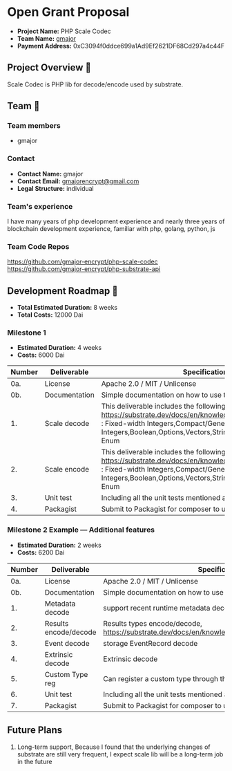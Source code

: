 # Open Grant Proposal

* **Project Name:** PHP Scale Codec
* **Team Name:** [gmajor](https://github.com/gmajor-encrypt) 
* **Payment Address:** 0xC3094f0ddce699a1Ad9Ef2621DF68Cd297a4c44F


## Project Overview :page_facing_up: 
Scale Codec is PHP lib for decode/encode used by substrate.


## Team :busts_in_silhouette:

### Team members
* gmajor

### Contact
* **Contact Name:** gmajor
* **Contact Email:** gmajorencrypt@gmail.com
* **Legal Structure:** individual


### Team's experience

I have many years of php development experience and nearly three years of blockchain development experience, familiar with php, golang, python, js


### Team Code Repos
https://github.com/gmajor-encrypt/php-scale-codec
https://github.com/gmajor-encrypt/php-substrate-api


## Development Roadmap :nut_and_bolt: 

* **Total Estimated Duration:** 8 weeks
* **Total Costs:** 12000 Dai

### Milestone 1

* **Estimated Duration:** 4 weeks 
* **Costs:** 6000 Dai


| Number | Deliverable | Specification | 
| ------------- | ------------- | ------------- |
| 0a. | License | Apache 2.0 / MIT / Unlicense |
| 0b. | Documentation | Simple documentation on how to use this library |
| 1. | Scale decode | This deliverable includes the following types of https://substrate.dev/docs/en/knowledgebase/advanced/codec : Fixed-width Integers,Compact/General Integers,Boolean,Options,Vectors,Strings,Tuples, Structures, Enum|  
| 2. | Scale encode |  This deliverable includes the following types of https://substrate.dev/docs/en/knowledgebase/advanced/codec : Fixed-width Integers,Compact/General Integers,Boolean,Options,Vectors,Strings,Tuples, Structures, Enum |  
| 3. | Unit test | Including all the unit tests mentioned above  |  
| 4. | Packagist |  Submit to Packagist for composer to use  |  


### Milestone 2 Example — Additional features

* **Estimated Duration:** 2 weeks 
* **Costs:** 6200 Dai


| Number | Deliverable | Specification | 
| ------------- | ------------- | ------------- |
| 0a. | License | Apache 2.0 / MIT / Unlicense |
| 0b. | Documentation | Simple documentation on how to use this library |
| 1. | Metadata decode | support recent runtime metadata decode |  
| 2. | Results encode/decode | Results types encode/decode, https://substrate.dev/docs/en/knowledgebase/advanced/codec#results|  
| 3. | Event decode | storage EventRecord decode|  
| 4. | Extrinsic decode | Extrinsic decode  |
| 5. | Custom Type reg |  Can register a custom type through the file  |
| 6. | Unit test | Including all the unit tests mentioned above  |   
| 7. | Packagist |  Submit to Packagist for composer to use  |  

## Future Plans

1. Long-term support, Because I found that the underlying changes of substrate are still very frequent, I expect scale lib will be a long-term job in the future


